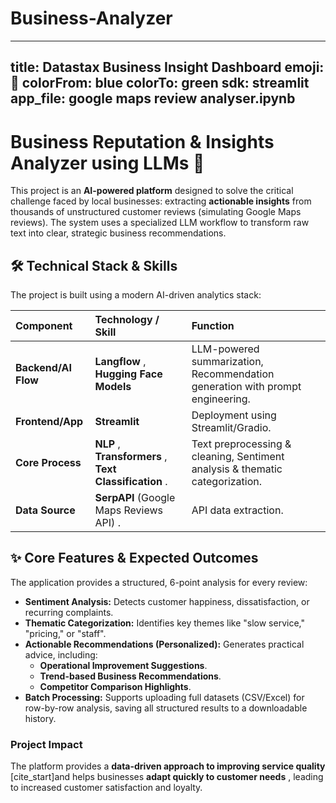 # Business-Analyzer


---
title: Datastax Business Insight Dashboard
emoji: 🚀
colorFrom: blue
colorTo: green
sdk: streamlit
app_file: google maps review analyser.ipynb 
---

# Business Reputation & Insights Analyzer using LLMs 🚀

This project is an **AI-powered platform** designed to solve the critical challenge faced by local businesses: extracting **actionable insights** from thousands of unstructured customer reviews (simulating Google Maps reviews). The system uses a specialized LLM workflow to transform raw text into clear, strategic business recommendations.

## 🛠️ Technical Stack & Skills

The project is built using a modern AI-driven analytics stack:

| Component | Technology / Skill | Function |
| :--- | :--- | :--- |
| **Backend/AI Flow** |**Langflow** , **Hugging Face Models**  | LLM-powered summarization, Recommendation generation with prompt engineering. |
| **Frontend/App** | **Streamlit**  | Deployment using Streamlit/Gradio. |
| **Core Process** | **NLP** , **Transformers** , **Text Classification** . | Text preprocessing & cleaning, Sentiment analysis & thematic categorization. |
| **Data Source** | **SerpAPI** (Google Maps Reviews API) . | API data extraction. |

## ✨ Core Features & Expected Outcomes

The application provides a structured, 6-point analysis for every review:

* **Sentiment Analysis:** Detects customer happiness, dissatisfaction, or recurring complaints.
* **Thematic Categorization:** Identifies key themes like "slow service," "pricing," or "staff".
* **Actionable Recommendations (Personalized):** Generates practical advice, including:
    * **Operational Improvement Suggestions**.
    * **Trend-based Business Recommendations**.
    * **Competitor Comparison Highlights**.
* **Batch Processing:** Supports uploading full datasets (CSV/Excel) for row-by-row analysis, saving all structured results to a downloadable history.

### Project Impact

The platform provides a **data-driven approach to improving service quality** [cite_start]and helps businesses **adapt quickly to customer needs** , leading to increased customer satisfaction and loyalty.

